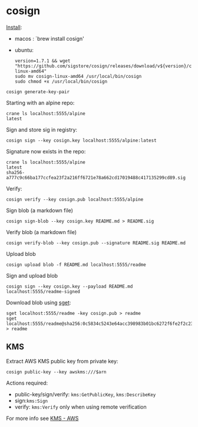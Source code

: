 # cosign

[Install](https://docs.sigstore.dev/cosign/installation/):

- macos : `brew install cosign'
- ubuntu:

  ```
  version=1.7.1 && wget "https://github.com/sigstore/cosign/releases/download/v${version}/cosign-linux-amd64"
  sudo mv cosign-linux-amd64 /usr/local/bin/cosign
  sudo chmod +x /usr/local/bin/cosign
  ```

```
cosign generate-key-pair
```

Starting with an alpine repo:

```
crane ls localhost:5555/alpine
latest
```

Sign and store sig in registry:

```
cosign sign --key cosign.key localhost:5555/alpine:latest
```

Signature now exists in the repo:

```
crane ls localhost:5555/alpine
latest
sha256-a777c9c66ba177ccfea23f2a216ff6721e78a662cd17019488c417135299cd89.sig
```

Verify:

```
cosign verify --key cosign.pub localhost:5555/alpine
```

Sign blob (a markdown file)

```
cosign sign-blob --key cosign.key README.md > README.sig
```

Verify blob (a markdown file)

```
cosign verify-blob --key cosign.pub --signature README.sig README.md
```

Upload blob

```
cosign upload blob -f README.md localhost:5555/readme
```

Sign and upload blob

```
cosign sign --key cosign.key --payload README.md localhost:5555/readme-signed
```

Download blob using [sget](https://github.com/sigstore/cosign#sget):

```
sget localhost:5555/readme -key cosign.pub > readme
sget localhost:5555/readme@sha256:0c5834c5243e64acc398983b01bc6272f6fe2f2c2320c425edf00ed9fd8e489c > readme
```

## KMS

Extract AWS KMS public key from private key:

```
cosign public-key --key awskms:///$arn
```

Actions required:

- public-key/sign/verify: `kms:GetPublicKey`, `kms:DescribeKey`
- sign:`kms:Sign`
- verify: `kms:Verify` only when using remote verification

For more info see [KMS - AWS](https://github.com/sigstore/cosign/blob/main/KMS.md#aws)
